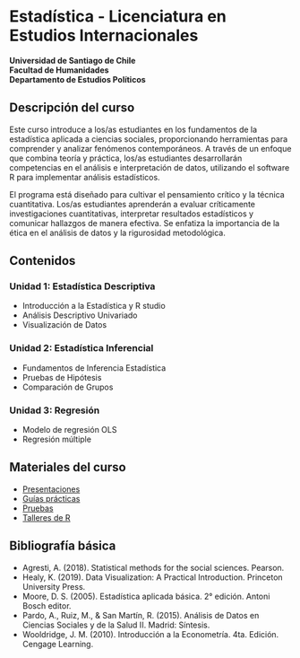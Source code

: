 # Estadística - Licenciatura en Estudios Internacionales

**Universidad de Santiago de Chile**  
**Facultad de Humanidades**  
**Departamento de Estudios Políticos**

## Descripción del curso

Este curso introduce a los/as estudiantes en los fundamentos de la estadística aplicada a ciencias sociales, proporcionando herramientas para comprender y analizar fenómenos contemporáneos. A través de un enfoque que combina teoría y práctica, los/as estudiantes desarrollarán competencias en el análisis e interpretación de datos, utilizando el software R para implementar análisis estadísticos.

El programa está diseñado para cultivar el pensamiento crítico y la técnica cuantitativa. Los/as estudiantes aprenderán a evaluar críticamente investigaciones cuantitativas, interpretar resultados estadísticos y comunicar hallazgos de manera efectiva. Se enfatiza la importancia de la ética en el análisis de datos y la rigurosidad metodológica.

## Contenidos

### Unidad 1: Estadística Descriptiva
- Introducción a la Estadística y R studio
- Análisis Descriptivo Univariado
- Visualización de Datos

### Unidad 2: Estadística Inferencial
- Fundamentos de Inferencia Estadística
- Pruebas de Hipótesis
- Comparación de Grupos

### Unidad 3: Regresión 
- Modelo de regresión OLS
- Regresión múltiple

## Materiales del curso

- [Presentaciones](slides/)
- [Guías prácticas](homework/)
- [Pruebas](exams/)
- [Talleres de R](labs/)

## Bibliografía básica

- Agresti, A. (2018). Statistical methods for the social sciences. Pearson.
- Healy, K. (2019). Data Visualization: A Practical Introduction. Princeton University Press.
- Moore, D. S. (2005). Estadística aplicada básica. 2° edición. Antoni Bosch editor.
- Pardo, A., Ruiz, M., & San Martín, R. (2015). Análisis de Datos en Ciencias Sociales y de la Salud II. Madrid: Síntesis.
- Wooldridge, J. M. (2010). Introducción a la Econometría. 4ta. Edición. Cengage Learning.
